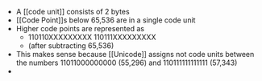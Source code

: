 - A [[code unit]] consists of 2 bytes
- [[Code Point]]s below 65,536 are in a single code unit
- Higher code points are represented as 
	- 110110XXXXXXXXX 110111XXXXXXXXX
	- (after subtracting 65,536)
- This makes sense because [[Unicode]] assigns not code units between the numbers 11011000000000 (55,296) and 110111111111111 (57,343)
- 